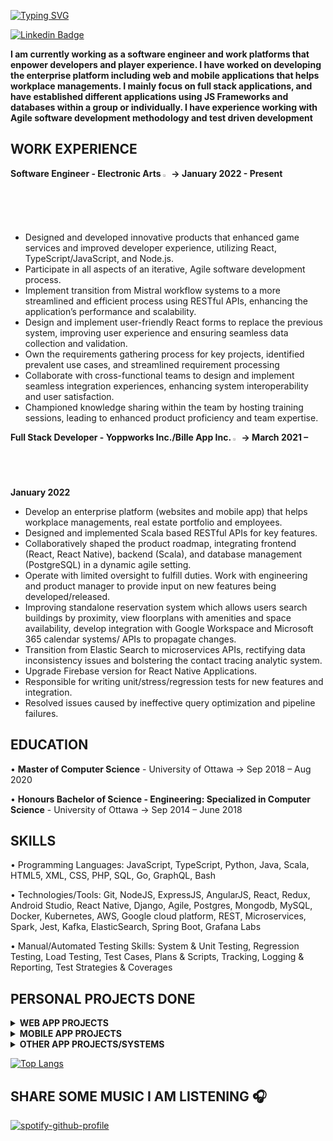 [![Typing SVG](https://readme-typing-svg.demolab.com?font=Pixelify+Sans&size=30&duration=3000&pause=1000&color=000000C0&random=false&width=450&lines=%F0%9F%91%8B+Hey+there%2C+I+am+Gin.+;+I'm+a+software+developer+%F0%9F%91%A9%F0%9F%8F%BB%E2%80%8D%F0%9F%92%BB)](https://git.io/typing-svg)

<!--
**ginguan/ginguan** is a ✨ _special_ ✨ repository because its `README.md` (this file) appears on your GitHub profile.
**You can contact me at: 📫 .**
-->
[![Linkedin Badge](https://img.shields.io/badge/-YingjinGuan-blue?style=flat&logo=Linkedin&logoColor=white)](https://www.linkedin.com/in/yingjinguan)


**I am currently working as a software engineer and work platforms that enpower developers and player experience. I have worked on developing the enterprise platform including web and mobile applications that helps workplace managements. I mainly focus on full stack applications, and have established different applications using JS Frameworks and databases within a group or individually. I have experience working with Agile software development methodology and test driven development**

## WORK EXPERIENCE ##
**Software Engineer - Electronic Arts <img src="https://user-images.githubusercontent.com/22879067/153312026-a6f6dba0-4e14-4982-b0d1-2a8ac5549fc0.png" alt="drawing" width="2%" height="2%"/> ->                                                               January 2022 - Present**
- Designed and developed innovative products that enhanced game services and improved developer experience, utilizing React,
TypeScript/JavaScript, and Node.js.
- Participate in all aspects of an iterative, Agile software development process.
- Implement transition from Mistral workflow systems to a more streamlined and efficient process using RESTful APIs, enhancing the
application’s performance and scalability.
- Design and implement user-friendly React forms to replace the previous system, improving user experience and ensuring seamless
data collection and validation.
- Own the requirements gathering process for key projects, identified prevalent use cases, and streamlined requirement processing
- Collaborate with cross-functional teams to design and implement seamless integration experiences, enhancing system
interoperability and user satisfaction.
- Championed knowledge sharing within the team by hosting training sessions, leading to enhanced product proficiency and team
expertise.

**Full Stack Developer - Yoppworks Inc./Bille App Inc. <img src="https://user-images.githubusercontent.com/22879067/153311766-973b4fd9-f344-4d0e-8911-3fec93207894.png" alt="drawing" width="2%" height="2%"/> ->                                                               March 2021 – January 2022**
- Develop an enterprise platform (websites and mobile app) that helps workplace managements, real estate portfolio and employees.
- Designed and implemented Scala based RESTful APIs for key features.
- Collaboratively shaped the product roadmap, integrating frontend (React, React Native), backend (Scala), and database
management (PostgreSQL) in a dynamic agile setting.
- Operate with limited oversight to fulfill duties. Work with engineering and product manager to provide input on new features being
developed/released.
- Improving standalone reservation system which allows users search buildings by proximity, view floorplans with amenities and
space availability, develop integration with Google Workspace and Microsoft 365 calendar systems/ APIs to propagate changes.
- Transition from Elastic Search to microservices APIs, rectifying data inconsistency issues and bolstering the contact tracing analytic
system.
- Upgrade Firebase version for React Native Applications.
- Responsible for writing unit/stress/regression tests for new features and integration.
- Resolved issues caused by ineffective query optimization and pipeline failures.

## EDUCATION  ##
•	**Master of Computer Science** - University of Ottawa  -> Sep 2018 – Aug 2020

•	**Honours Bachelor of Science - Engineering: Specialized in Computer Science** - University of Ottawa -> Sep 2014 – June 2018

## SKILLS ##

•	Programming Languages: JavaScript, TypeScript, Python, Java, Scala, HTML5, XML, CSS, PHP, SQL, Go, GraphQL, Bash

•	Technologies/Tools: Git, NodeJS, ExpressJS, AngularJS, React, Redux, Android Studio, React Native, Django, Agile, Postgres, Mongodb, MySQL, Docker, Kubernetes, AWS, Google cloud platform, REST, Microservices, Spark, Jest, Kafka, ElasticSearch, Spring Boot, Grafana Labs

•	Manual/Automated Testing Skills: System & Unit Testing, Regression Testing, Load Testing, Test Cases, Plans & Scripts, Tracking, Logging & Reporting, Test Strategies & Coverages


## PERSONAL PROJECTS DONE ##
<details>
 <summary><b>WEB APP PROJECTS </b></summary>
•	<a href="https://github.com/ginguan/UI_Practice.git"  target="_blank">Music Product Website</a>: A frontend design web with 3 pages (intro, pricing, payment) with animation features. Using **ReactJS, HTML, CSS, JavaScript**

•	<a href="https://github.com/ginguan/react_login.git"  target="_blank">JWT Authentication System</a>: Website allow user to signup and signin using username, email, password and profile picture. The front-end is created with React Redux, React Router, Axios. Using **ReactJS, Express, HTML, CSS, JavaScript, Mongo atlas, JSON Web Token Authentication** 

•	Movie Database Website: a website allows user to search for movies/actors/directors and provides recommendation from different ranking, categories, set preferences, score the movies and write reviews. Using **PHP** to connect database and backend, **CSS, and HTML for frontend** and **PostgreSQL**.

•	<a href="https://github.com/JerryFZhang/ConferenceTravelGrantSystem"  target="_blank">Conference Travel Grant System</a>: a website for user for conference travel grant with traveling location and tuition. Using **Nodejs, Express.js, MongoDB** ang **jQuery**. 

•	Weather Website: a cross-platform smart weather application that indicates temperature changes compares to the previous day to give you a better understanding of your weather. Using **DarkSky API, Bootstrap, Node.js, CSS,** and **HTML, MongoDB**. 
<!--
•	Amazon Clone Website: an ECommerce website that looks similar to Amazon, with product list and information, allow clients to modify shopping cart and submit shipping address and pay. Using **Nodejs**, **ReactJS**, **Redux**, **MongoDB**.
-->

•	<a href="https://github.com/ginguan/CRUD_Practice_Backend"  target="_blank">TV Show Management Website</a>: An application that allows users to manage TV shows (create, delete, search, update information of tv shows) and displayed on calendar, generate today’s schedule(CSV) to user. Using **React, Redux, Spring Boot, PostgreSQL, Java, JavaScript.** https://github.com/ginguan/CRUD_Practice_Frontend 

• <a href="https://ginguan.github.io/Movie_Award/"  target="_blank">Movie Award Web</a>: A webpage that can search OMDB api for movies, and allow the user to save their favourite movies they feel should be up for nomination (Up to 5 nominations).  Using **HTML, Typescript, ReactJS**

•	<a href="https://github.com/ginguan/simpleTutorial"  target="_blank">Tutorials Management Application</a>: a web application allows users create, delete, search, update information of tutorials. Using **HTML, Typescript, AngularJS**. 
</details>

<details>
 <summary><b>MOBILE APP PROJECTS </b></summary>

•	<a href="https://github.com/ginguan/employeeapp"  target="_blank">Employee Management Mobile Application</a>: a mobile application that allows a company to store details on an employee information such as name, position, salary, picture, etc. includes camera access, images upload. Using **React Native, Node.js and express.js** and **MongoDB**. 

•	<a href="https://github.com/ginguan/youtube-clone"  target="_blank">YouTube Clone Mobile App</a>: a mobile application that allows user to make clone of youtube app using YouTube api. includes how to add dark mode, toggle button to toggle theme. Using **React Native**. 

•	Weather Mobile App: a mobile application that show the weather conditions of any city. includes autocomplete when user types, save city name on device storage. Using **React Native**.

•	Football Tournament Android Application: an android application that allows users to set and fill information for the knockout, round robin and knockout round robin tournaments. Frontend using **Android Studio** with XML and backend using **Java** programming.
</details>

<details>
 <summary><b>OTHER APP PROJECTS/SYSTEMS</b></summary>

•	<a href="https://github.com/GabiRepare/SMTravel.git"  target="_blank">SM Travel Calling System</a>: this is based on the Modelling and Simulation Study process to create High-level Conceptual Model using **Java**, detailed conceptual model and simulation program of a calling system to handle call request of a travel office. At the end, a set of experiments are designed and carried out with the simulation program that provides sufficient to achieve the goals of the project. 

•	<a href="https://github.com/xtstc131/CSI5147_Final_Project"  target="_blank">Unity 3D Game</a>: 3D ball balance game using **Unity 3D** and **C#**.   


•	Facial Landmark Detection and Face Mesh Export: using iOS device to detect human face and analyze facial features and export 3D face mesh. Modify face mesh deformation using **Python**.

•	 Implement Machine Learning Algoithm for Predicting Online Bids are Made by Robot or Human: using **MySQL** to preprocess the dataset and using Jupyter Notebook(**Python**) for algorithm implementation. 

•	Product Pricing from Crowdsourcing Data Mart: a project involving large scale dataset for physical design of datamart, data staging, OLAP queries, business intelligence dashboard, and data visualization. Using **Microsoft SQL, Knime**. 

•	Car Rental System: A simple **Java** system that allows users to rent car for choosing dates, car model and get a total summary for final expenses. 
</details>

[![Top Langs](https://github-readme-stats.vercel.app/api/top-langs/?username=ginguan&layout=compact&show_icons=true)](https://github.com/ginguan/github-readme-stats)

## SHARE SOME MUSIC I AM LISTENING 🎧 ## 
[![spotify-github-profile](https://spotify-github-profile.vercel.app/api/view?uid=ux8hmewvah60mppog68eu8kjx&cover_image=false&theme=default&show_offline=false&background_color=121212&interchange=true&bar_color_cover=false)](https://github.com/kittinan/spotify-github-profile)

